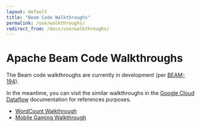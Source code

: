```yaml
---
layout: default
title: "Beam Code Walkthroughs"
permalink: /use/walkthroughs/
redirect_from: /docs/use/walkthroughs/
---
```


# Apache Beam Code Walkthroughs

The Beam code walkthroughs are currently in development (per [BEAM-194](https://issues.apache.org/jira/browse/BEAM-194)).

In the meantime, you can visit the similar walkthroughs in the [Google Cloud Dataflow](https://cloud.google.com/dataflow/docs) documentation for references purposes.

* [WordCount Walkthrough](/use/wordcount-example/)
* [Mobile Gaming Walkthrough](/use/mobile-gaming-example/)

